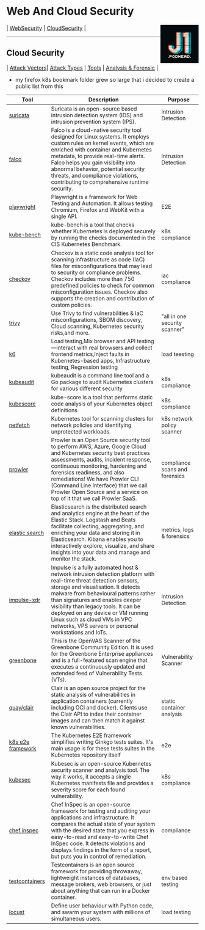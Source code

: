 # Web And Cloud Security

<div align="center">
      <img src="https://github.com/ji-podhead/ji-podhead/blob/main/logo.jpg?raw=true" align="right" width="100" />
</div>

| [WebSecurity](https://ji-podhead.github.io/Web-And-CloudSecurity/webSecurity) | [CloudSecurity](https://ji-podhead.github.io/Web-And-CloudSecurity/CloudSecurity) |



----

## Cloud Security 

 | [Attack Vectors](https://ji-podhead.github.io/Web-And-CloudSecurity/Attack_Vectors)| [Attack Types](https://ji-podhead.github.io/Security/Attack_Types) |  [Tools](https://ji-podhead.github.io/Web-And-CloudSecurity/webSecurityTools) |  [Analysis & Forensic](https://ji-podhead.github.io/Web-And-CloudSecurity/webSecurityAnalysis) | 
 




- my firefox k8s bookmark folder grew so large that i decided to create a public list from this

| Tool | Description | Purpose |
|------|-------------|---------|
| [suricata](https://suricata.io/ )                          | Suricata is an open-source based intrusion detection system (IDS) and intrusion prevention system (IPS). | Intrusion Detection |
|[falco](https://falco.org/  )                          |Falco is a cloud-native security tool designed for Linux systems. It employs custom rules on kernel events, which are enriched with container and Kubernetes metadata, to provide real-time alerts. Falco helps you gain visibility into abnormal behavior, potential security threats, and compliance violations, contributing to comprehensive runtime security.  | Intrusion Detection |
| [playwright](https://playwright.dev/)                         | Playwright is a framework for Web Testing and Automation. It allows testing Chromium, Firefox and WebKit with a single API.  | E2E |
|[kube-bench](https://github.com/aquasecurity/kube-bench)                | kube-bench is a tool that checks whether Kubernetes is deployed securely by running the checks documented in the CIS Kubernetes Benchmark. | k8s compliance|
|[checkov](https://www.checkov.io/4.Integrations/Kubernetes.html)                   |Checkov is a static code analysis tool for scanning infrastructure as code (IaC) files for misconfigurations that may lead to security or compliance problems. Checkov includes more than 750 predefined policies to check for common misconfiguration issues. Checkov also supports the creation and contribution of custom policies.  | iac compliance |
| [trivy](https://trivy.dev/)                         | Use Trivy to find vulnerabilities & IaC misconfigurations, SBOM discovery, Cloud scanning, Kubernetes security risks,and more. | "all in one security scanner" |
|[k6](https://k6.io/)                         | Load testing,Mix browser and API testing—interact with real browsers and collect frontend metrics,Inject faults in Kubernetes-based apps, Infrastructure testing, Regression testing | load teesting |
|[kubeaudit](https://github.com/Shopify/kubeaudit)                     |kubeaudit is a command line tool and a Go package to audit Kubernetes clusters for various different security   | k8s compliance  |
|[kubescore](https://github.com/zegl/kube-score)                     | kube-score is a tool that performs static code analysis of your Kubernetes object definitions | k8s compliance  |
| [netfetch](https://github.com/deggja/netfetch)                       |  Kubernetes tool for scanning clusters for network policies and identifying unprotected workloads. | k8s network policy scanner  |
|  [prowler](https://github.com/prowler-cloud/prowler)                           | Prowler is an Open Source security tool to perform AWS, Azure, Google Cloud and Kubernetes security best practices assessments, audits, incident response, continuous monitoring, hardening and forensics readiness, and also remediations! We have Prowler CLI (Command Line Interface) that we call Prowler Open Source and a service on top of it that we call Prowler SaaS. | compliance scans and forensics |
|             [elastic search](https://www.elastic.co/de/?utm_campaign=Google-B-EMEA-C-DE-New-Exact&utm_content=Brand-Core&utm_source=google&utm_medium=cpc&device=c&utm_term=elasticsearch&gad_source=1&gclid=Cj0KCQjw7ZO0BhDYARIsAFttkCg6WbERHZU5dmMAbxD2MKzpM2L96sNeM_QFPutInkbWR8wXoJe8rZgaAp_IEALw_wcB)         | Elasticsearch is the distributed search and analytics engine at the heart of the Elastic Stack. Logstash and Beats facilitate collecting, aggregating, and enriching your data and storing it in Elasticsearch. Kibana enables you to interactively explore, visualize, and share insights into your data and manage and monitor the stack.  | metrics, logs & forensics |
| [impulse-xdr](https://github.com/bgenev/impulse-xdr )                          |  Impulse is a fully automated host & network intrusion detection platform with real-time threat detection sensors, storage and visualisation. It detects malware from behavioural patterns rather than signatures and enables deeper visibility than legacy tools. It can be deployed on any device or VM running Linux such as cloud VMs in VPC networks, VPS servers or personal workstations and IoTs.| Intrusion Detection |
| [greenbone](https://github.com/greenbone/openvas-scanner?tab=readme-ov-file) | This is the OpenVAS Scanner of the Greenbone Community Edition. It is used for the Greenbone Enterprise appliances and is a full-featured scan engine that executes a continuously updated and extended feed of Vulnerability Tests (VTs).| Vulnerability Scanner |
| [quay/clair](https://github.com/quay/clair) | Clair is an open source project for the static analysis of vulnerabilities in application containers (currently including OCI and docker). Clients use the Clair API to index their container images and can then match it against known vulnerabilities. | static container analysis |
| [k8s e2e framework](https://github.com/kubernetes/kubernetes/tree/v1.27.0-rc.0/test/e2e/framework) | The Kubernetes E2E framework simplifies writing Ginkgo tests suites. It's main usage is for these tests suites in the Kubernetes repository itself | e2e | 
| [kubesec](https://fwdcloudsec.org/conference/archive/2020/](https://github.com/controlplaneio/kubesec)) |Kubesec is an open-source Kubernetes security scanner and analysis tool. The way it works, it accepts a single Kubernetes manifests file and provides a severity score for each found vulnerability. | k8s compliance |
| [chef inspec](https://docs.chef.io/inspec/)  | Chef InSpec is an open-source framework for testing and auditing your applications and infrastructure. It compares the actual state of your system with the desired state that you express in easy-to-read and easy-to-write Chef InSpec code. It detects violations and displays findings in the form of a report, but puts you in control of remediation. | compliance | 
| [testcontainers](https://testcontainers.com/) | Testcontainers is an open source framework for providing throwaway, lightweight instances of databases, message brokers, web browsers, or just about anything that can run in a Docker container. | env based testing |
| [locust](https://locust.io/) | Define user behaviour with Python code, and swarm your system with millions of simultaneous users.  | load testing | 
